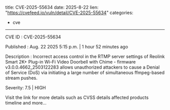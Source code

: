  
title: CVE-2025-55634
date: 2025-8-22
lien: "https://cvefeed.io/vuln/detail/CVE-2025-55634"
categories:
  - cve
---

CVE ID : CVE-2025-55634

Published :  Aug. 22
2025
5:15 p.m. | 1 hour
52 minutes ago

Description : Incorrect access control in the RTMP server settings of Reolink Smart 2K+ Plug-in Wi-Fi Video Doorbell with Chime - firmware v3.0.0.4662_2503122283 allows unauthorized attackers to cause a Denial of Service (DoS) via initiating a large number of simultaneous ffmpeg-based stream pushes.

Severity: 7.5 | HIGH

Visit the link for more details
such as CVSS details
affected products
timeline
and more...
